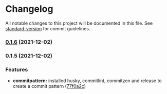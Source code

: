 # Changelog

All notable changes to this project will be documented in this file. See [standard-version](https://github.com/conventional-changelog/standard-version) for commit guidelines.

### [0.1.6](https://github.com/facily-tech/vue-components/compare/v0.1.5...v0.1.6) (2021-12-02)

### 0.1.5 (2021-12-02)


### Features

* **commitpattern:** installed husky, commitlint, commitzen and release to create a commit pattern ([77f0a2c](https://github.com/facily-tech/vue-components/commit/77f0a2c2a2f3aa1b1a20207b668a399e7603067b))
